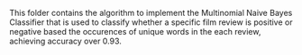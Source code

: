 This folder contains the algorithm to implement the Multinomial Naive Bayes Classifier that is used to classify whether a specific film review is positive or negative based the occurences of unique words in the each review, achieving accuracy over 0.93.
